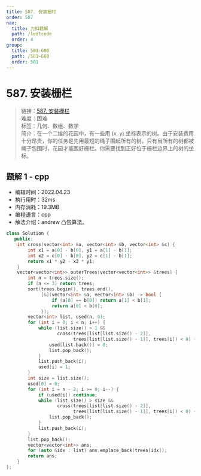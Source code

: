```yaml
---
title: 587. 安装栅栏
order: 587
nav:
  title: 力扣题解
  path: /leetcode
  order: 4
group:
  title: 501-600
  path: /501-600
  order: 501
---
```


# 587. 安装栅栏

> 链接：[587. 安装栅栏](https://leetcode-cn.com/problems/erect-the-fence/)  
> 难度：困难  
> 标签：几何、数组、数学  
> 简介：在一个二维的花园中，有一些用 (x, y) 坐标表示的树。由于安装费用十分昂贵，你的任务是先用最短的绳子围起所有的树。只有当所有的树都被绳子包围时，花园才能围好栅栏。你需要找到正好位于栅栏边界上的树的坐标。

## 题解 1 - cpp

- 编辑时间：2022.04.23
- 执行用时：32ms
- 内存消耗：19.3MB
- 编程语言：cpp
- 解法介绍：andrew 凸包算法。

```cpp
class Solution {
   public:
    int cross(vector<int> &a, vector<int> &b, vector<int> &c) {
        int x1 = a[0] - b[0], y1 = a[1] - b[1];
        int x2 = c[0] - b[0], y2 = c[1] - b[1];
        return x1 * y2 - x2 * y1;
    }
    vector<vector<int>> outerTrees(vector<vector<int>> &trees) {
        int n = trees.size();
        if (n <= 3) return trees;
        sort(trees.begin(), trees.end(),
             [&](vector<int> &a, vector<int> &b) -> bool {
                 if (a[0] == b[0]) return a[1] < b[1];
                 return a[0] < b[0];
             });
        vector<int> list, used(n, 0);
        for (int i = 0; i < n; i++) {
            while (list.size() > 1 &&
                   cross(trees[list[list.size() - 2]],
                         trees[list[list.size() - 1]], trees[i]) < 0) {
                used[list.back()] = 0;
                list.pop_back();
            }
            list.push_back(i);
            used[i] = 1;
        }
        int size = list.size();
        used[0] = 0;
        for (int i = n - 2; i >= 0; i--) {
            if (used[i]) continue;
            while (list.size() > size &&
                   cross(trees[list[list.size() - 2]],
                         trees[list[list.size() - 1]], trees[i]) < 0) {
                list.pop_back();
            }
            list.push_back(i);
        }
        list.pop_back();
        vector<vector<int>> ans;
        for (auto &idx : list) ans.emplace_back(trees[idx]);
        return ans;
    }
};
```
